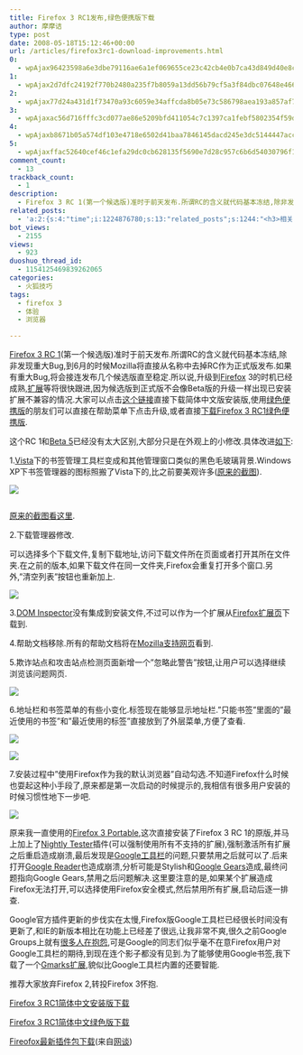 ```yaml
---
title: Firefox 3 RC1发布,绿色便携版下载
author: 摩摩诘
type: post
date: 2008-05-18T15:12:46+00:00
url: /articles/firefox3rc1-download-improvements.html
0:
  - wpAjax96423598a6e3dbe79116ae6a1ef069655ce23c42cb4e0b7ca43d849d40e8c6f8b1d843244bd9125b4532c68302bbd5aa
1:
  - wpAjax2d7dfc24192f770b2480a235f7b8059a13dd56b79cf5a3f84dbc07648e466c368b7afef436da658a55b23789bd41b1fb
2:
  - wpAjax77d24a431d1f73470a93c6059e34affcda8b05e73c586798aea193a857af70f3ea8aedb20a8369c46db83f9b14fe381d
3:
  - wpAjaxac56d716fffc3cd077ae86e5209bfd411054c7c1397ca1febf5802354f59dd666725425351d7b3e881085c118bf523a4
4:
  - wpAjaxb8671b05a574df103e4718e6502d41baa7846145dacd245e3dc5144447acc9e3fdc3dff88c222bb43fee2e7e84b6d94e
5:
  - wpAjaxffac52640cef46c1efa29dc0cb628135f5690e7d28c957c6b6d54030796f15a2954ae7b0c62ed71c0e90116a9eeb5b0b
comment_count:
  - 13
trackback_count:
  - 1
description:
  - Firefox 3 RC 1(第一个候选版)准时于前天发布.所谓RC的含义就代码基本冻结,除非发现重大Bug,到6月的时候Mozilla将直接从名称中去掉RC作为正式版发布.如果有重大Bug,将会接连发布几个候选版直至稳定.所以说,升级到Firefox 3的时机已经成熟,扩展等将很快跟进,因为候选版到正式版不会像Beta版的升级一样出现已安装扩展不兼容的情况.大家可以点击这个链接直接下载简体中文版安装版,使用绿色便携版的朋友们可以直接在帮助菜单下点击升级,或者直接下载Firefox 3 RC1绿色便携版.
related_posts:
  - 'a:2:{s:4:"time";i:1224876780;s:13:"related_posts";s:1244:"<h3>相关日志</h3><ul class="related_post"><li><a href="http://www.digglife.cn/articles/firefox3-beta5.html" title="Firefox 3 Beta 5发布,绿色便携版下载">Firefox 3 Beta 5发布,绿色便携版下载</a></li><li><a href="http://www.digglife.cn/articles/first-look-of-firefox3b3.html" title="Firefox 3 Beta 3新特性体验">Firefox 3 Beta 3新特性体验</a></li><li><a href="http://www.digglife.cn/articles/firefox3-themes-download-windows-mac.html" title="Windows XP,Vista和Mac版Firefox 3主题下载">Windows XP,Vista和Mac版Firefox 3主题下载</a></li><li><a href="http://www.digglife.cn/articles/firefox3-download-day.html" title="Go Go Go!Firefox 3!">Go Go Go!Firefox 3!</a></li><li><a href="http://www.digglife.cn/articles/add-google-toolbar-functions-firefox3.html" title="给Firefox 3添加Google Toolbar的功能">给Firefox 3添加Google Toolbar的功能</a></li><li><a href="http://www.digglife.cn/articles/firefox3-beta4.html" title="Firefox 3 beta 4发布,改进一览">Firefox 3 beta 4发布,改进一览</a></li><li><a href="http://www.digglife.cn/articles/ie8-new-features-download.html" title="IE 8 Beta 1简体中文版下载和新功能介绍">IE 8 Beta 1简体中文版下载和新功能介绍</a></li></ul>";}'
bot_views:
  - 2155
views:
  - 923
duoshuo_thread_id:
  - 1154125469839262065
categories:
  - 火狐技巧
tags:
  - firefox 3
  - 体验
  - 浏览器

---
```

<a title="Firefox 3 RC 1" href="http://www.mozilla.com/en-US/firefox/all-rc.html" target="_blank">Firefox 3 RC 1</a>(第一个候选版)准时于前天发布.所谓RC的含义就代码基本冻结,除非发现重大Bug,到6月的时候Mozilla将直接从名称中去掉RC作为正式版发布.如果有重大Bug,将会接连发布几个候选版直至稳定.所以说,升级到<a title="Firefox" href="https://www.digglife.net/articles/category/firefox" target="_blank">Firefox</a> 3的时机已经成熟,<a title="firefox扩展" href="https://www.digglife.net/articles/tag/%e6%89%a9%e5%b1%95" target="_blank">扩展</a>等将很快跟进,因为候选版到正式版不会像Beta版的升级一样出现已安装扩展不兼容的情况.大家可以点击<a title="firefox 3 rc1下载" href="ftp://ftp.mozilla.org/pub/mozilla.org/firefox/releases/3.0rc1/win32/zh-CN/Firefox%20Setup%203.0%20RC%201.exe" target="_blank">这个链接</a>直接下载简体中文版安装版,使用<a href="https://www.digglife.net/articles/firefox3-beta5.html" target="_blank">绿色便携版</a>的朋友们可以直接在帮助菜单下点击升级,或者直接<a title="下载Firefox 3 RC1绿色便携版" href="http://www.102.xdowns.com/102/uploadFile/2008-5/firefox-3.0.zh-CN.win32.rar" target="_blank">下载Firefox 3 RC1绿色便携版</a>.

<!--more-->


  
这个RC 1和<a title="Firefox 3 Beta 5发布,绿色便携版下载" href="https://www.digglife.net/articles/firefox3-beta5.html" target="_blank">Beta 5</a>已经没有太大区别,大部分只是在外观上的小修改.具体改进<a title="Firefox 3 RC1发布,绿色便携版下载" href="https://www.digglife.net/articles/firefox3rc1-download-improvements.html" target="_blank">如下</a>:

1.<a title="Vista" href="https://www.digglife.net/articles/tag/vista" target="_blank">Vista</a>下的书签管理工具栏变成和其他管理窗口类似的黑色毛玻璃背景.Windows XP下书签管理器的图标照搬了Vista下的,比之前要美观许多(<a href="http://www.bababian.com/photozoom.sl?pictureid=5C36FAE755AAA19EB7E73DEB8367BE62DT&size=5&viewID=B1E9FC10C6126F1235669209174F8D53UR" target="_blank">原来的截图</a>).

![][1]

<a title="firefox 3 rc1之书签管理器" href="http://www.bababian.com/photozoom.sl?pictureid=81946391A7DAB5E3C8716900314A46DBDT&size=5&viewID=B1E9FC10C6126F1235669209174F8D53UR" target="_blank"><img src="https://www.digglife.net/qiniu/2536/image/9174e4c67730596ebac0f8ac02653291.jpg" alt="" /></a>

<a href="http://www.bababian.com/photozoom.sl?pictureid=5C36FAE755AAA19EB7E73DEB8367BE62DT&size=5&viewID=B1E9FC10C6126F1235669209174F8D53UR" target="_blank">原来的截图看这里</a>.

2.下载管理器修改.

可以选择多个下载文件,复制下载地址,访问下载文件所在页面或者打开其所在文件夹.在之前的版本,如果下载文件在同一文件夹,Firefox会重复打开多个窗口.另外,&#8221;清空列表&#8221;按钮也重新加上.

![][2]

3.<a title="DOM Inspector" href="https://addons.mozilla.org/en-US/firefox/addon/6622" target="_blank">DOM Inspector</a>没有集成到安装文件,不过可以作为一个扩展从<a title="Firefox扩展页" href="https://addons.mozilla.org/zh-CN/firefox/" target="_blank">Firefox扩展页</a>下载到.

4.帮助文档移除.所有的帮助文档将在<a title="Mozilla支持网页" href="http://support.mozilla.com/1/firefox/3.0/WINNT/zh-CN/firefox-help" target="_blank">Mozilla支持网页</a>看到.

5.欺诈站点和攻击站点检测页面新增一个&#8221;忽略此警告&#8221;按钮,让用户可以选择继续浏览该问题网页.

![][3]

6.地址栏和书签菜单的有些小变化.标签现在能够显示地址栏.&#8221;只能书签&#8221;里面的&#8221;最近使用的书签&#8221;和&#8221;最近使用的标签&#8221;直接放到了外层菜单,方便了查看.

![][4]

![][5]

7.安装过程中&#8221;使用Firefox作为我的默认浏览器&#8221;自动勾选.不知道Firefox什么时候也耍起这种小手段了,原来都是第一次启动的时候提示的,我相信有很多用户安装的时候习惯性地下一步吧.

![][6]

原来我一直使用的<a title="Firefox 3 Portable" href="http://portableapps.com/apps/internet/firefox_portable/test" target="_blank">Firefox 3 Portable</a>,这次直接安装了Firefox 3 RC 1的原版,并马上加上了<a title="Nightly Tester插件下载" href="https://addons.mozilla.org/en-US/firefox/addon/6543" target="_blank">Nightly Tester</a>插件(可以强制使用所有不支持的扩展),强制激活所有扩展之后重启造成崩溃,最后发现是<a title="使用Google工具栏的十大理由" href="https://www.digglife.net/articles/10-reasons-for-using-google-toolbar.html" target="_blank">Google工具栏</a>的问题,只要禁用之后就可以了.后来打开<a title="Google Reader相关日志" href="https://www.digglife.net/articles/tag/google-reader" target="_blank">Google Reader</a>也造成崩溃,分析可能是Stylish和<a title="Google Gears发布,离线使用Web应用程序" href="https://www.digglife.net/articles/google-gears-released.html" target="_blank">Google Gears</a>造成,最终问题指向Google Gears,禁用之后问题解决.这里要注意的是,如果某个扩展造成Firefox无法打开,可以选择使用Firefox安全模式,然后禁用所有扩展,启动后逐一排查.

Google官方插件更新的步伐实在太慢,Firefox版Google工具栏已经很长时间没有更新了,和IE的新版本相比在功能上已经差了很远,让我非常不爽,很久之前Google Groups上就有<a href="https://groups.google.com/group/FFToolbar-suggestions/browse_thread/thread/8eff698987e60fcf" target="_blank">很多人在抱怨</a>,可是Google的同志们似乎毫不在意Firefox用户对Google工具栏的期待,到现在连个影子都没有见到.为了能够使用Google书签,我下载了一个<a title="Gmarks扩展" href="https://addons.mozilla.org/en-US/firefox/addon/2888" target="_blank">Gmarks扩展</a>,貌似比Google工具栏内置的还要智能.

推荐大家放弃Firefox 2,转投Firefox 3怀抱.

<a title="Firefox 3 RC1简体中文安装版下载" href="ftp://ftp.mozilla.org/pub/mozilla.org/firefox/releases/3.0rc1/win32/zh-CN/Firefox%20Setup%203.0%20RC%201.exe" target="_blank">Firefox 3 RC1简体中文安装版下载</a>

<a title="Firefox 3 RC1简体中文绿色版下载" href="http://www.102.xdowns.com/102/uploadFile/2008-5/firefox-3.0.zh-CN.win32.rar" target="_blank">Firefox 3 RC1简体中文绿色版下载</a>

<a title="Firefox最新插件包下载" href="http://www.namipan.com/d/786c913d97530fb9113a2d291159750f12f4ebff79402d00" target="_blank">Fireofox最新插件包下载</a>(来自<a href="http://www.wangtam.com/50226711/mozilla_firefox_30_rc1_caeaeciee_portable_cie_148505.php" target="_blank">网谈</a>)

 [1]: https://www.digglife.net/qiniu/2536/image/e15e9a5ae63dffd6e4666383e64506cf.jpg
 [2]: https://www.digglife.net/qiniu/2536/image/f798f3b2b2798986c5a61aa3d36496f7.jpg
 [3]: https://www.digglife.net/qiniu/2536/image/dc1f012a01c34175a9f5c3c8b8b910ad.jpg
 [4]: https://www.digglife.net/qiniu/2536/image/0ba15bb113803f782459b2bea095e63a.jpg
 [5]: https://www.digglife.net/qiniu/2536/image/477bec14f08c9013ebce1df71d1b2105.jpg
 [6]: https://www.digglife.net/qiniu/2536/image/87c5b1574ef7ecacdba3e641c02a7223.jpg
